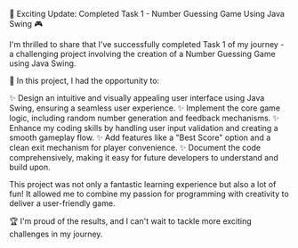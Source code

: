 🚀 Exciting Update: Completed Task 1 - Number Guessing Game Using Java Swing  🎮

I'm thrilled to share that I've successfully completed Task 1 of my journey - a challenging project involving the creation of a Number Guessing Game using Java Swing.

🎯 In this project, I had the opportunity to:

✨ Design an intuitive and visually appealing user interface using Java Swing, ensuring a seamless user experience.
✨ Implement the core game logic, including random number generation and feedback mechanisms.
✨ Enhance my coding skills by handling user input validation and creating a smooth gameplay flow.
✨ Add features like a "Best Score" option and a clean exit mechanism for player convenience.
✨ Document the code comprehensively, making it easy for future developers to understand and build upon.

This project was not only a fantastic learning experience but also a lot of fun! It allowed me to combine my passion for programming with creativity to deliver a user-friendly game.

🏆 I'm proud of the results, and I can't wait to tackle more exciting challenges in my journey.

